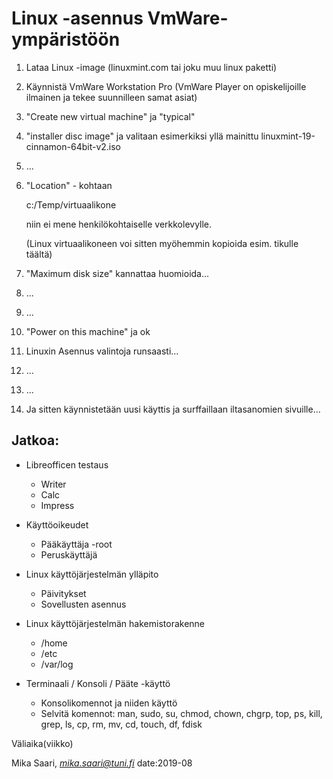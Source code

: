# Linux -asennus VmWare-ympäristöön

1. Lataa Linux -image (linuxmint.com tai joku muu linux paketti)

2. Käynnistä VmWare Workstation Pro (VmWare Player on opiskelijoille ilmainen ja tekee suunnilleen samat asiat)

3. "Create new virtual machine" ja "typical"

4. "installer disc image" ja valitaan esimerkiksi yllä mainittu linuxmint-19-cinnamon-64bit-v2.iso

5. ...

6. "Location" - kohtaan

    c:/Temp/virtuaalikone

    niin ei mene henkilökohtaiselle verkkolevylle.

    (Linux virtuaalikoneen voi sitten myöhemmin kopioida esim. tikulle täältä)

7. "Maximum disk size" kannattaa huomioida...

8. ...

9. ...

10. "Power on this machine" ja ok

11. Linuxin Asennus valintoja runsaasti...

12. ...

13. ...

14. Ja sitten käynnistetään uusi käyttis ja surffaillaan iltasanomien sivuille...


## Jatkoa:

* Libreofficen testaus
  * Writer
  * Calc
  * Impress

* Käyttöoikeudet
  * Pääkäyttäja -root
  * Peruskäyttäjä

* Linux käyttöjärjestelmän ylläpito
  * Päivitykset
  * Sovellusten asennus

* Linux käyttöjärjestelmän hakemistorakenne
  * /home
  * /etc
  * /var/log

* Terminaali / Konsoli / Pääte -käyttö
  * Konsolikomennot ja niiden käyttö
  * Selvitä komennot: man, sudo, su, chmod, chown, chgrp, top, ps, kill, grep, ls, cp, rm, mv, cd, touch, df, fdisk


Väliaika(viikko)












Mika Saari, *mika.saari@tuni.fi* date:2019-08 
